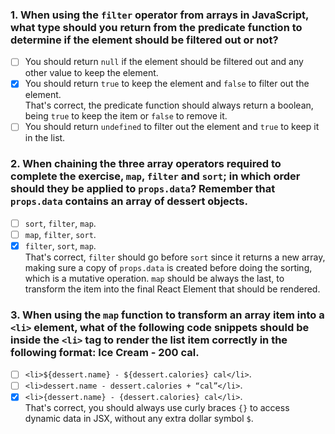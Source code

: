### 1. When using the `filter` operator from arrays in JavaScript, what type should you return from the predicate function to determine if the element should be filtered out or not?

- [ ] You should return `null` if the element should be filtered out and any other value to keep the element.
- [x] You should return `true` to keep the element and `false` to filter out the element. <br>
      That's correct, the predicate function should always return a boolean, being `true` to keep the item or `false` to remove it.
- [ ] You should return `undefined` to filter out the element and `true` to keep it in the list.

### 2. When chaining the three array operators required to complete the exercise, `map`, `filter` and `sort`; in which order should they be applied to `props.data`? Remember that `props.data` contains an array of dessert objects.

- [ ] `sort`, `filter`, `map`.
- [ ] `map`, `filter`, `sort`.
- [x] `filter`, `sort`, `map`. <br>
      That's correct, `filter` should go before `sort` since it returns a new array, making sure a copy of `props.data` is created before doing the sorting, which is a mutative operation. `map` should be always the last, to transform the item into the final React Element that should be rendered.

### 3. When using the `map` function to transform an array item into a `<li>` element, what of the following code snippets should be inside the `<li>` tag to render the list item correctly in the following format: Ice Cream - 200 cal.

- [ ] `<li>${dessert.name} - ${dessert.calories} cal</li>`.
- [ ] `<li>dessert.name - dessert.calories + “cal”</li>`.
- [x] `<li>{dessert.name} - {dessert.calories} cal</li>`. <br>
      That's correct, you should always use curly braces `{}` to access dynamic data in JSX, without any extra dollar symbol `$`.
